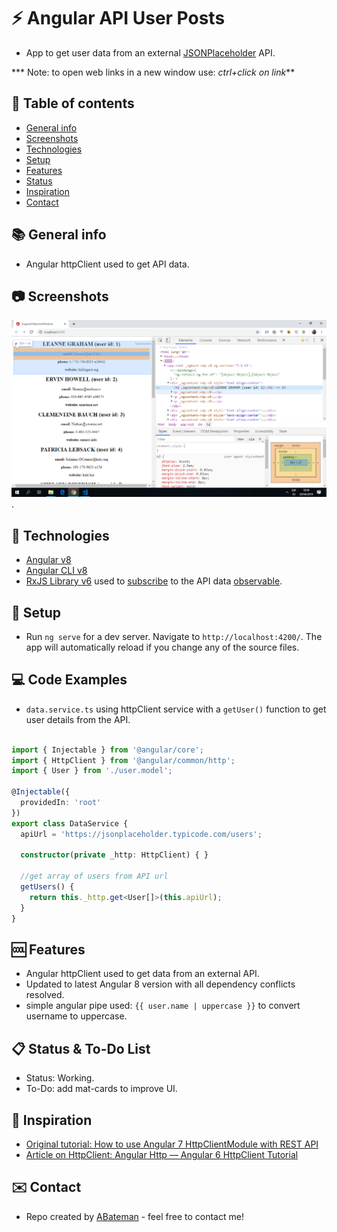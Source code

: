 # :zap: Angular API User Posts

* App to get user data from an external [JSONPlaceholder](https://jsonplaceholder.typicode.com) API.

*** Note: to open web links in a new window use: _ctrl+click on link_**

## :page_facing_up: Table of contents

* [General info](#general-info)
* [Screenshots](#screenshots)
* [Technologies](#technologies)
* [Setup](#setup)
* [Features](#features)
* [Status](#status)
* [Inspiration](#inspiration)
* [Contact](#contact)

## :books: General info

* Angular httpClient used to get API data.

## :camera: Screenshots

![Example screenshot](./img/users.png).

## :signal_strength: Technologies

* [Angular v8](https://angular.io/)
* [Angular CLI v8](https://cli.angular.io/)
* [RxJS Library v6](https://angular.io/guide/rx-library) used to [subscribe](http://reactivex.io/documentation/operators/subscribe.html) to the API data [observable](http://reactivex.io/documentation/observable.html).

## :floppy_disk: Setup

* Run `ng serve` for a dev server. Navigate to `http://localhost:4200/`. The app will automatically reload if you change any of the source files.

## :computer: Code Examples

* `data.service.ts` using httpClient service with a `getUser()` function to get user details from the API.

```typescript

import { Injectable } from '@angular/core';
import { HttpClient } from '@angular/common/http';
import { User } from './user.model';

@Injectable({
  providedIn: 'root'
})
export class DataService {
  apiUrl = 'https://jsonplaceholder.typicode.com/users';

  constructor(private _http: HttpClient) { }

  //get array of users from API url
  getUsers() {
    return this._http.get<User[]>(this.apiUrl);
  }
}

```

## :cool: Features

* Angular httpClient used to get data from an external API.
* Updated to latest Angular 8 version with all dependency conflicts resolved.
* simple angular pipe used: `{{ user.name | uppercase }}` to convert username to uppercase.

## :clipboard: Status & To-Do List

* Status: Working.
* To-Do: add mat-cards to improve UI.

## :clap: Inspiration

* [Original tutorial: How to use Angular 7 HttpClientModule with REST API](https://www.youtube.com/watch?v=yAT2HHusDDk)
* [Article on HttpClient: Angular Http — Angular 6 HttpClient Tutorial](https://www.techiediaries.com/angular-http-client/)

## :envelope: Contact

* Repo created by [ABateman](https://www.andrewbateman.org) - feel free to contact me!
